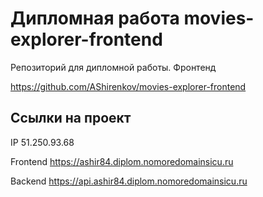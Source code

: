# Дипломная работа movies-explorer-frontend

Репозиторий для дипломной работы. Фронтенд

https://github.com/AShirenkov/movies-explorer-frontend

## Ссылки на проект

IP 51.250.93.68

Frontend https://ashir84.diplom.nomoredomainsicu.ru

Backend https://api.ashir84.diplom.nomoredomainsicu.ru

